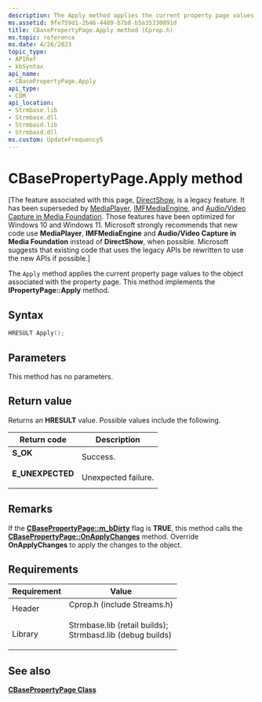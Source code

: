 ```yaml
---
description: The Apply method applies the current property page values to the object associated with the property page. This method implements the IPropertyPage::Apply method.
ms.assetid: 9fe759d1-2b46-4489-b7b8-b5a35330091d
title: CBasePropertyPage.Apply method (Cprop.h)
ms.topic: reference
ms.date: 4/26/2023
topic_type: 
- APIRef
- kbSyntax
api_name: 
- CBasePropertyPage.Apply
api_type: 
- COM
api_location: 
- Strmbase.lib
- Strmbase.dll
- Strmbasd.lib
- Strmbasd.dll
ms.custom: UpdateFrequency5
---
```


# CBasePropertyPage.Apply method

\[The feature associated with this page, [DirectShow](/windows/win32/directshow/directshow), is a legacy feature. It has been superseded by [MediaPlayer](/uwp/api/Windows.Media.Playback.MediaPlayer), [IMFMediaEngine](/windows/win32/api/mfmediaengine/nn-mfmediaengine-imfmediaengine), and [Audio/Video Capture in Media Foundation](windows/win32/medfound/audio-video-capture-in-media-foundation). Those features have been optimized for Windows 10 and Windows 11. Microsoft strongly recommends that new code use **MediaPlayer**, **IMFMediaEngine** and **Audio/Video Capture in Media Foundation** instead of **DirectShow**, when possible. Microsoft suggests that existing code that uses the legacy APIs be rewritten to use the new APIs if possible.\]

The `Apply` method applies the current property page values to the object associated with the property page. This method implements the **IPropertyPage::Apply** method.

## Syntax


```C++
HRESULT Apply();
```



## Parameters

This method has no parameters.

## Return value

Returns an **HRESULT** value. Possible values include the following.



| Return code                                                                                  | Description                    |
|----------------------------------------------------------------------------------------------|--------------------------------|
| <dl> <dt>**S\_OK**</dt> </dl>         | Success.<br/>            |
| <dl> <dt>**E\_UNEXPECTED**</dt> </dl> | Unexpected failure.<br/> |



 

## Remarks

If the [**CBasePropertyPage::m\_bDirty**](cbasepropertypage-m-bdirty.md) flag is **TRUE**, this method calls the [**CBasePropertyPage::OnApplyChanges**](cbasepropertypage-onapplychanges.md) method. Override **OnApplyChanges** to apply the changes to the object.

## Requirements



| Requirement | Value |
|--------------------|--------------------------------------------------------------------------------------------------------------------------------------------------------------------------------------------|
| Header<br/>  | <dl> <dt>Cprop.h (include Streams.h)</dt> </dl>                                                                                     |
| Library<br/> | <dl> <dt>Strmbase.lib (retail builds); </dt> <dt>Strmbasd.lib (debug builds)</dt> </dl> |



## See also

<dl> <dt>

[**CBasePropertyPage Class**](cbasepropertypage.md)
</dt> </dl>

 

 




